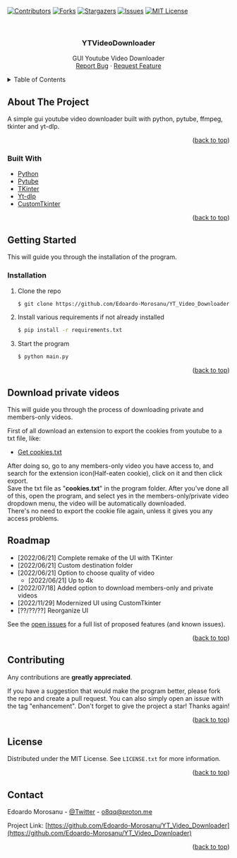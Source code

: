 <div id="top"></div>

[![Contributors][contributors-shield]][contributors-url]
[![Forks][forks-shield]][forks-url]
[![Stargazers][stars-shield]][stars-url]
[![Issues][issues-shield]][issues-url]
[![MIT License][license-shield]][license-url]



<!-- PROJECT LOGO -->
<br />
<div align="center">

<h3 align="center">YTVideoDownloader</h3>

  <p align="center">
    GUI Youtube Video Downloader
    <br>
    <a href="https://github.com/Edoardo-Morosanu/YT_Video_Downloader/issues">Report Bug</a>
    ·
    <a href="https://github.com/Edoardo-Morosanu/YT_Video_Downloader/issues">Request Feature</a>
  </p>
</div>



<!-- TABLE OF CONTENTS -->
<details>
  <summary>Table of Contents</summary>
  <ol>
    <li>
      <a href="#about-the-project">About The Project</a>
      <ul>
        <li><a href="#built-with">Built With</a></li>
      </ul>
    </li>
    <li>
      <a href="#getting-started">Getting Started</a>
      <ul>
        <li><a href="#prerequisites">Prerequisites</a></li>
        <li><a href="#installation">Installation</a></li>
      </ul>
    </li>
    <li><a href="#download-private-videos">Download private/members-only videos</li>
    <li><a href="#roadmap">Roadmap</a></li>
    <li><a href="#contributing">Contributing</a></li>
    <li><a href="#license">License</a></li>
    <li><a href="#contact">Contact</a></li>
  </ol>
</details>



<!-- ABOUT THE PROJECT -->
## About The Project

A simple gui youtube video downloader built with python, pytube, ffmpeg, tkinter and yt-dlp. 

<p align="right">(<a href="#top">back to top</a>)</p>



### Built With

* [Python](https://www.python.org/)
* [Pytube](https://pytube.io/)
* [TKinter](http://tkdocs.com/)
* [Yt-dlp](https://github.com/yt-dlp/yt-dlp)
* [CustomTkinter](https://github.com/TomSchimansky/CustomTkinter)

<p align="right">(<a href="#top">back to top</a>)</p>

## Getting Started
This will guide you through the installation of the program.

### Installation

1. Clone the repo
   ```sh
   $ git clone https://github.com/Edoardo-Morosanu/YT_Video_Downloader.git
   ```
2. Install various requirements if not already installed
   ```sh
   $ pip install -r requirements.txt
   ```
3. Start the program
    ```sh
    $ python main.py
   ```


<p align="right">(<a href="#top">back to top</a>)</p>

## Download private videos

This will guide you through the process of downloading private and members-only videos.

First of all download an extension to export the cookies from youtube to a txt file, like:
* [Get cookies.txt](https://chrome.google.com/webstore/detail/get-cookiestxt/bgaddhkoddajcdgocldbbfleckgcbcid?hl=en)

After doing so, go to any members-only video you have access to, and search for the extension icon(Half-eaten cookie), click on it and then click export.<br/>
Save the txt file as "**cookies.txt**" in the program folder. After you've done all of this, open the program, and select yes in the members-only/private video dropdown menu, the video will be automatically downloaded. <br/>
There's no need to export the cookie file again, unless it gives you any access problems.

<!-- ROADMAP -->
## Roadmap

- [2022/06/21] Complete remake of the UI with TKinter
- [2022/06/21] Custom destination folder
- [2022/06/21] Option to choose quality of video
  - [2022/06/21] Up to 4k
- [2022/07/18] Added option to download members-only and private videos
- [2022/11/29] Modernized UI using CustomTkinter
- [??/??/??] Reorganize UI

See the [open issues](https://github.com/Edoardo-Morosanu/YT_Video_Downloader/issues) for a full list of proposed features (and known issues).

<p align="right">(<a href="#top">back to top</a>)</p>



<!-- CONTRIBUTING -->
## Contributing

Any contributions are **greatly appreciated**.

If you have a suggestion that would make the program better, please fork the repo and create a pull request. You can also simply open an issue with the tag "enhancement".
Don't forget to give the project a star! Thanks again!

<p align="right">(<a href="#top">back to top</a>)</p>



<!-- LICENSE -->
## License

Distributed under the MIT License. See `LICENSE.txt` for more information.

<p align="right">(<a href="#top">back to top</a>)</p>



<!-- CONTACT -->
## Contact

Edoardo Morosanu - [@Twitter](https://twitter.com/EdoardoMorosanu) - o8qq@proton.me

Project Link: [https://github.com/Edoardo-Morosanu/YT_Video_Downloader](https://github.com/Edoardo-Morosanu/YT_Video_Downloader)

<p align="right">(<a href="#top">back to top</a>)</p>



<!-- MARKDOWN LINKS & IMAGES -->
<!-- https://www.markdownguide.org/basic-syntax/#reference-style-links -->
[contributors-shield]: https://img.shields.io/github/contributors/Edoardo-Morosanu/YT_Video_Downloader.svg?style=for-the-badge
[contributors-url]: https://github.com/Edoardo-Morosanu/YT_Video_Downloader/graphs/contributors
[forks-shield]: https://img.shields.io/github/forks/Edoardo-Morosanu/YT_Video_Downloader.svg?style=for-the-badge
[forks-url]: https://github.com/Edoardo-Morosanu/YT_Video_Downloader/network/members
[stars-shield]: https://img.shields.io/github/stars/Edoardo-Morosanu/YT_Video_Downloader.svg?style=for-the-badge
[stars-url]: https://github.com/Edoardo-Morosanu/YT_Video_Downloader/stargazers
[issues-shield]: https://img.shields.io/github/issues/Edoardo-Morosanu/YT_Video_Downloader.svg?style=for-the-badge
[issues-url]: https://github.com/Edoardo-Morosanu/YT_Video_Downloader/issues
[license-shield]: https://img.shields.io/github/license/Edoardo-Morosanu/YT_Video_Downloader.svg?style=for-the-badge
[license-url]: https://github.com/Edoardo-Morosanu/YT_Video_Downloader/blob/master/LICENSE.txt
